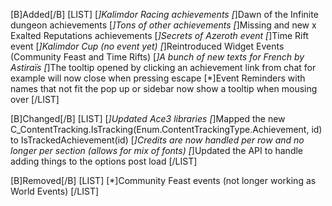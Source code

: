 [B]Added[/B]
[LIST]
[*]Kalimdor Racing achievements
[*]Dawn of the Infinite dungeon achievements
[*]Tons of other achievements
[*]Missing and new x Exalted Reputations achievements
[*]Secrets of Azeroth event
[*]Time Rift event
[*]Kalimdor Cup (no event yet)
[*]Reintroduced Widget Events (Community Feast and Time Rifts)
[*]A bunch of new texts for French by Astiraïs
[*]The tooltip opened by clicking an achievement link from chat for example will now close when pressing escape
[*]Event Reminders with names that not fit the pop up or sidebar now show a tooltip when mousing over
[/LIST]

[B]Changed[/B]
[LIST]
[*]Updated Ace3 libraries
[*]Mapped the new C_ContentTracking.IsTracking(Enum.ContentTrackingType.Achievement, id) to IsTrackedAchievement(id)
[*]Credits are now handled per row and no longer per section (allows for mix of fonts)
[*]Updated the API to handle adding things to the options post load
[/LIST]

[B]Removed[/B]
[LIST]
[*]Community Feast events (not longer working as World Events)
[/LIST]
